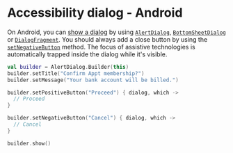 # Accessibility dialog - Android

On Android, you can [show a dialog](https://developer.android.com/guide/topics/ui/dialogs) by using [`AlertDialog`](https://developer.android.com/reference/androidx/appcompat/app/AlertDialog), [`BottomSheetDialog`](https://developer.android.com/reference/com/google/android/material/bottomsheet/BottomSheetDialog) or [`DialogFragment`](https://developer.android.com/reference/androidx/fragment/app/DialogFragment). You should always add a close button by using the [`setNegativeButton`](https://developer.android.com/reference/androidx/appcompat/app/AlertDialog.Builder#setNegativeButton(int,android.content.DialogInterface.OnClickListener)) method. The focus of assistive technologies is automatically trapped inside the dialog while it's visible.

```kotlin
val builder = AlertDialog.Builder(this)
builder.setTitle("Confirm Appt membership?")
builder.setMessage("Your bank account will be billed.")

builder.setPositiveButton("Proceed") { dialog, which ->
  // Proceed
}

builder.setNegativeButton("Cancel") { dialog, which ->
  // Cancel
}

builder.show()
```
